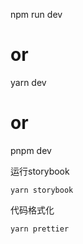 npm run dev

# or

yarn dev

# or

pnpm dev

运行storybook
```
yarn storybook
```
代码格式化
```
yarn prettier

```

